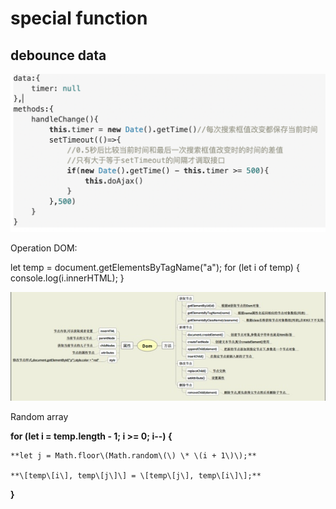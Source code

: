 # special function

## debounce data

![](../.gitbook/assets/image%20%2832%29.png)

Operation DOM:

let temp = document.getElementsByTagName\("a"\); for \(let i of temp\) { console.log\(i.innerHTML\); }

![](../.gitbook/assets/image%20%2840%29.png)



Random array

**for \(let i = temp.length - 1; i &gt;= 0; i--\) {**

    **let j = Math.floor\(Math.random\(\) \* \(i + 1\)\);**

    **\[temp\[i\], temp\[j\]\] = \[temp\[j\], temp\[i\]\];**

**}**  



